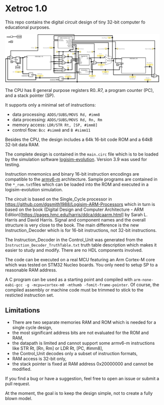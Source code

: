 # Xetroc 1.0

This repo contains the digital circuit design of tiny 32-bit computer fo educational purposes.

![top level diagram](main.svg)

The CPU has 8 general purpose registers R0..R7, a program counter (PC), and a stack pointer (SP). 

It supports only a minimal set of instructions: 
- data processing: `ADDS/SUBS/MOVS Rd, #imm8`
- data processing: `ADDS/SUBS/MOVS Rd, Rn, Rm`
- memory access: `LDR/STR Rt, [SP, #imm8]`
- control flow: `Bcc #simm8` and `B #simm11`

Besides the CPU, the design includes a 64k 16-bit code ROM and a 64kB 32-bit data RAM.

The complete design is contained in the `main.circ` file which is to be loaded by the simulation software [logisim-evolution](https://github.com/logisim-evolution/logisim-evolution). Version 3.9 was used for testing.

Instruction mnemonics and binary 16-bit instruction encodings are compatible to the [armv6-m](https://developer.arm.com/documentation/ddi0419/c/Application-Level-Architecture/The-ARMv6-M-Instruction-Set) architecture.
Sample programs are contained in the `*_rom.txt`files which can be loaded into the ROM and executed in a logisim-evolution simulation.

The circuit is based on the Single_Cycle processor in https://github.com/dgsmith1988/Logisim-ARM-Processors which in turn is based on the book
(Digital Design and Computer Architecture - ARM Edition)[https://pages.hmc.edu/harris/ddca/ddcaarm.html] by Sarah L. Harris and David Harris.
Signal and component names and the overall structure is very close to the book. The main difference is the new Instruction_Decoder which is for 16-bit instructions, not 32-bit instructions.

The Instruction_Decoder in the Control_Unit was generated from the `Instruction_Decoder_TruthTable.txt` truth table description which makes it easier to study and modify. There are no HDL components involved.

The code can be executed on a real MCU featuring an Arm Cortex-M core which was tested on STM32 Nucleo boards. You only need to setup SP to a reasonable RAM address.

A C program can be used as a starting point and compiled with `arm-none-eabi-gcc -g -mcpu=cortex-m0 -mthumb -fomit-frame-pointer`. 
Of course, the compiled assembly or machine code must be trimmed to stick to the resticted instruction set.


## Limitations
- There are two separate memories RAM and ROM which is needed for a single cycle design,
- the most significant address bits are not evaluated for the ROM and RAM,
- the datapath is limited and cannot support some armv6-m instructions like STR Rt, [Rn, Rm] or LDR Rt, [PC, #imm8],
- the Control_Unit decodes only a subset of instruction formats,
- RAM access is 32-bit only,
- the stack pointer is fixed at RAM address 0x20000000 and cannot be modified.

If you find a bug or have a suggestion, feel free to open an issue or submit a pull request. 

At the moment, the goal is to keep the design simple, not to create a fully blown model.